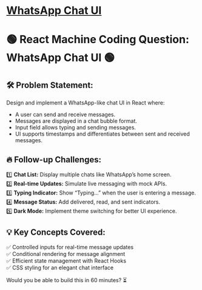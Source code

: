 # [WhatsApp Chat UI](#whatsapp-chat-ui)

# 🟢 React Machine Coding Question: WhatsApp Chat UI 🟢

## 🛠 Problem Statement:
Design and implement a WhatsApp-like chat UI in React where:
* A user can send and receive messages.
* Messages are displayed in a chat bubble format.
* Input field allows typing and sending messages.
* UI supports timestamps and differentiates between sent and received messages.

## 🔥 Follow-up Challenges:
1️⃣ **Chat List:** Display multiple chats like WhatsApp’s home screen. <br>
2️⃣ **Real-time Updates:** Simulate live messaging with mock APIs. <br>
3️⃣ **Typing Indicator:** Show “Typing…” when the user is entering a message. <br>
4️⃣ **Message Status:** Add delivered, read, and sent indicators. <br>
5️⃣ **Dark Mode:** Implement theme switching for better UI experience. <br>

## 💡 Key Concepts Covered:
✅ Controlled inputs for real-time message updates <br>
✅ Conditional rendering for message alignment <br> 
✅ Efficient state management with React Hooks <br>
✅ CSS styling for an elegant chat interface <br>

Would you be able to build this in 60 minutes? ⏳
